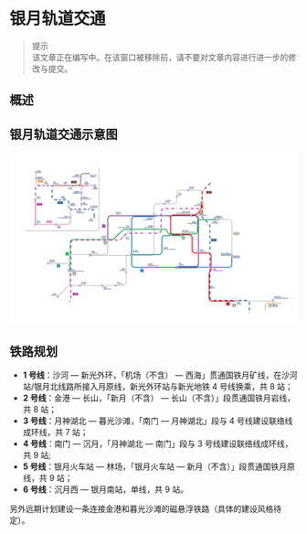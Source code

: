 # 银月轨道交通

> 提示  
  该文章正在编写中。在该窗口被移除前，请不要对文章内容进行进一步的修改与提交。

## 概述


## 银月轨道交通示意图

![银月铁路规划图](../../../assets/SurvivalIII/silvermoon_railmap.png)

## 铁路规划

- **1 号线**：沙河 — 新光外环，「机场（不含） — 西海」贯通国铁月矿线，在沙河站/银月北线路所接入月原线，新光外环站与新光地铁 4 号线换乘，共 8 站；
- **2 号线**：金港 — 长山，「新月（不含） — 长山（不含）」段贯通国铁月岩线，共 8 站；
- **3 号线**：月神湖北 — 暮光沙滩，「南门 — 月神湖北」段与 4 号线建设联络线成环线，共 7 站；
- **4 号线**：南门 — 沉月，「月神湖北 — 南门」段与 3 号线建设联络线成环线，共 9 站;
- **5 号线**：银月火车站 — 林场，「银月火车站 — 新月（不含）」段贯通国铁月原线，共 9 站；
- **6 号线**：沉月西 — 银月南站，单线，共 9 站。

另外远期计划建设一条连接金港和暮光沙滩的磁悬浮铁路（具体的建设风格待定）。